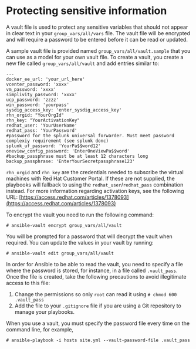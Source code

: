 # Protecting sensitive information

A vault file is used to protect any sensitive variables that should not appear in clear text in your `group_vars/all/vars` file. The vault file will be encrypted and will require a password to be entered before it can be read or updated.

A sample vault file is provided named `group_vars/all/vault.sample` that you can use as a model for your own vault file. To create a vault, you create a new file called `group_vars/all/vault` and add entries similar to:

```
---
docker_ee_url: 'your_url_here'
vcenter_password: 'xxxx'
vm_password: 'xxxx'
simplivity_password: 'xxxx'
ucp_password: 'zzzz'
win_password: 'yourpass'
sysdig_access_key: 'enter_sysdig_access_key'
rhn_orgid: "YourOrgId"
rhn_key: "YourActivationKey"
redhat_user: 'YourUserName'
redhat_pass: 'YourPassword'
#password for the splunk universal forwarder. Must meet password complexiy requirement (see splunk donc)
splunk_uf_password: 'YourPa$$word12'
oneview_config_password: 'EnterOneViewPa$$word'
#backup_passphrase must be at least 12 characters long
backup_passphrase: 'EnterYourSecretpassphrase123'

```

`rhn_orgid` and `rhn_key` are the credentials needed to subscribe the virtual machines with Red Hat Customer Portal. If these are not supplied, the playbooks will fallback to using the `redhat_user`/`redhat_pass` combination instead. For more information regarding activation keys, see the following URL: [https://access.redhat.com/articles/1378093](https://access.redhat.com/articles/1378093)

To encrypt the vault you need to run the following command:

```
# ansible-vault encrypt group_vars/all/vault
```

You will be prompted for a password that will decrypt the vault when required. You can update the values in your vault by running:

```
# ansible-vault edit group_vars/all/vault
```

In order for Ansible to be able to read the vault, you need to specify a file where the password is stored, for instance, in a file called `.vault_pass`. Once the file is created, take the following precautions to avoid illegitimate access to this file:

1.  Change the permissions so only `root` can read it using `# chmod 600 .vault_pass` 
2.  Add the file to your `.gitignore` file if you are using a Git repository to manage your playbooks.

When you use a vault, you must specify the password file every time on the command line, for example,

```
# ansible-playbook -i hosts site.yml --vault-password-file .vault_pass
```